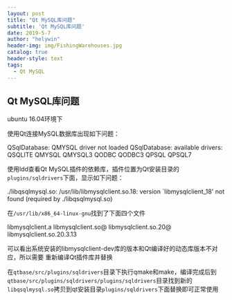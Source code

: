 ```yaml
---
layout: post
title: "Qt MySQL库问题"
subtitle: 'Qt MySQL库问题'
date: 2019-5-7
author: "helywin"
header-img: img/FishingWarehouses.jpg
catalog: true
header-style: text
tags:
  - Qt MySQL
---
```


## Qt MySQL库问题

ubuntu 16.04环境下

使用Qt连接MySQL数据库出现如下问题：

QSqlDatabase: QMYSQL driver not loaded
QSqlDatabase: available drivers: QSQLITE QMYSQL QMYSQL3 QODBC QODBC3 QPSQL QPSQL7

使用ldd查看Qt MySQL插件的依赖库，插件位置为Qt安装目录的`plugins/sqldrivers`下面，显示如下问题：

./libqsqlmysql.so: /usr/lib/libmysqlclient.so.18: version `libmysqlclient_18' not found (required by ./libqsqlmysql.so)

在`/usr/lib/x86_64-linux-gnu`找到了下面四个文件

libmysqlclient.a  libmysqlclient.so@  libmysqlclient.so.20@  libmysqlclient.so.20.3.13

可以看出系统安装的libmysqlclient-dev库的版本和Qt编译好的动态库版本不对应，所以需要 重新编译Qt插件库并替换

在`qtbase/src/plugins/sqldrivers`目录下执行qmake和make，编译完成后到`qtbase/src/plugins/sqldrivers/plugins/sqldrivers`目录找到新的`libqsqlmysql.so`拷贝到qt安装目录`plugins/sqldrivers`下面替换即可正常使用